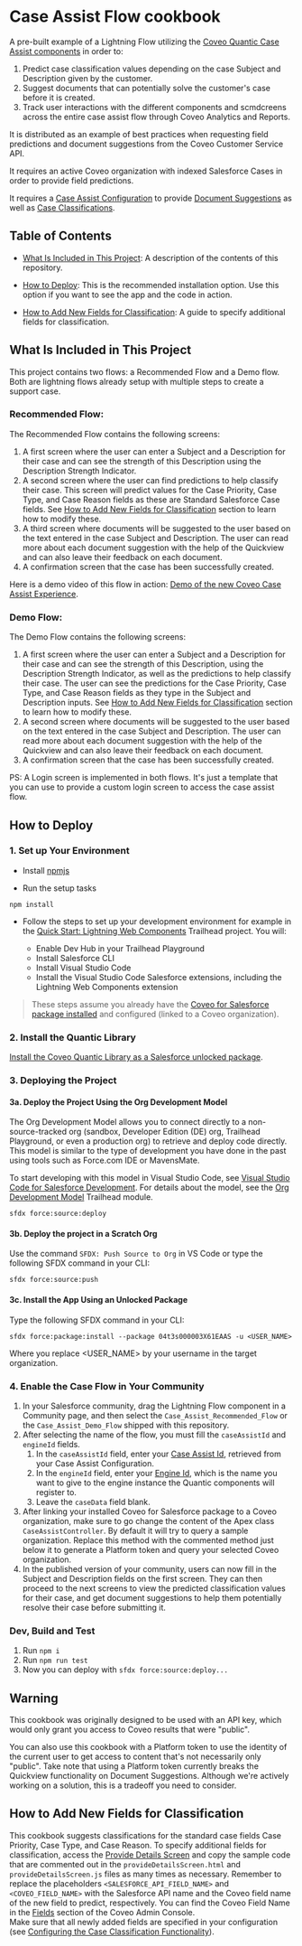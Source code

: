 # Case Assist Flow cookbook

A pre-built example of a Lightning Flow utilizing the [Coveo Quantic Case Assist components](https://docs.coveo.com/en/quantic/latest/reference/case-assist-components/) in order to:

1. Predict case classification values depending on the case Subject and Description given by the customer.
2. Suggest documents that can potentially solve the customer's case before it is created.
3. Track user interactions with the different components and scmdcreens across the entire case assist flow through Coveo Analytics and Reports.

It is distributed as an example of best practices when requesting field predictions and document suggestions from the Coveo Customer Service API.

It requires an active Coveo organization with indexed Salesforce Cases in order to provide field predictions.

It requires a [Case Assist Configuration](https://docs.coveo.com/en/3328/service/manage-case-assist-configurations) to provide [Document Suggestions](https://docs.coveo.com/en/3328/service/manage-case-assist-configurations#configuring-the-document-suggestion-functionality) as well as [Case Classifications](https://docs.coveo.com/en/3328/service/manage-case-assist-configurations#configuring-the-case-classification-functionality).

## Table of Contents

- [What Is Included in This Project](#what-is-included-in-this-project): A description of the contents of this repository.

- [How to Deploy](#how-to-deploy): This is the recommended installation option. Use this option if you want to see the app and the code in action.

- [How to Add New Fields for Classification](#how-to-add-new-fields-for-classification): A guide to specify additional fields for classification.

## What Is Included in This Project

This project contains two flows: a Recommended Flow and a Demo flow. Both are lightning flows already setup with multiple steps to create a support case.

### Recommended Flow:

The Recommended Flow contains the following screens:

1. A first screen where the user can enter a Subject and a Description for their case and can see the strength of this Description using the Description Strength Indicator.
2. A second screen where the user can find predictions to help classify their case. This screen will predict values for the Case Priority, Case Type, and Case Reason fields as these are Standard Salesforce Case fields. See [How to Add New Fields for Classification](#how-to-add-new-fields-for-classification) section to learn how to modify these.
3. A third screen where documents will be suggested to the user based on the text entered in the case Subject and Description. The user can read more about each document suggestion with the help of the Quickview and can also leave their feedback on each document.
4. A confirmation screen that the case has been successfully created.

Here is a demo video of this flow in action: [Demo of the new Coveo Case Assist Experience](https://youtu.be/WvHKYbiZRNI).

### Demo Flow:

The Demo Flow contains the following screens:

1. A first screen where the user can enter a Subject and a Description for their case and can see the strength of this Description, using the Description Strength Indicator, as well as the predictions to help classify their case. The user can see the predictions for the Case Priority, Case Type, and Case Reason fields as they type in the Subject and Description inputs. See [How to Add New Fields for Classification](#how-to-add-new-fields-for-classification) section to learn how to modify these.
2. A second screen where documents will be suggested to the user based on the text entered in the case Subject and Description. The user can read more about each document suggestion with the help of the Quickview and can also leave their feedback on each document.
3. A confirmation screen that the case has been successfully created.

PS: A Login screen is implemented in both flows. It's just a template that you can use to provide a custom login screen to access the case assist flow.

## How to Deploy

### 1. Set up Your Environment

- Install [npmjs](https://www.npmjs.com/get-npm)

- Run the setup tasks

```
npm install
```

- Follow the steps to set up your development environment for example in the [Quick Start: Lightning Web Components](https://trailhead.salesforce.com/content/learn/projects/quick-start-lightning-web-components/) Trailhead project. You will:

  - Enable Dev Hub in your Trailhead Playground
  - Install Salesforce CLI
  - Install Visual Studio Code
  - Install the Visual Studio Code Salesforce extensions, including the Lightning Web Components extension

> These steps assume you already have the [Coveo for Salesforce package installed](https://docs.coveo.com/en/1158/coveo-for-salesforce/getting-started-with-coveo-for-salesforce) and configured (linked to a Coveo organization).

### 2. Install the Quantic Library

[Install the Coveo Quantic Library as a Salesforce unlocked package](https://docs.coveo.com/en/quantic/latest/usage/#install-quantic).

### 3. Deploying the Project

#### 3a. Deploy the Project Using the Org Development Model

The Org Development Model allows you to connect directly to a non-source-tracked org (sandbox, Developer Edition (DE) org, Trailhead Playground, or even a production org) to retrieve and deploy code directly. This model is similar to the type of development you have done in the past using tools such as Force.com IDE or MavensMate.

To start developing with this model in Visual Studio Code, see [Visual Studio Code for Salesforce Development](https://trailhead.salesforce.com/content/learn/projects/quickstart-vscode-salesforce/use-vscode-for-salesforce). For details about the model, see the [Org Development Model](https://trailhead.salesforce.com/content/learn/projects/quickstart-vscode-salesforce) Trailhead module.

```
sfdx force:source:deploy
```

#### 3b. Deploy the project in a Scratch Org

Use the command `SFDX: Push Source to Org` in VS Code or type the following SFDX command in your CLI:

```
sfdx force:source:push
```

#### 3c. Install the App Using an Unlocked Package

Type the following SFDX command in your CLI:

```
sfdx force:package:install --package 04t3s000003X61EAAS -u <USER_NAME>
```

Where you replace <USER_NAME> by your username in the target organization.

### 4. Enable the Case Flow in Your Community

1. In your Salesforce community, drag the Lightning Flow component in a Community page, and then select the `Case_Assist_Recommended_Flow` or the `Case_Assist_Demo_Flow` shipped with this repository.
2. After selecting the name of the flow, you must fill the `caseAssistId` and `engineId` fields.
   1. In the `caseAssistId` field, enter your [Case Assist Id](https://docs.coveo.com/en/3328/#retrieving-a-case-assist-id), retrieved from your Case Assist Configuration.
   1. In the `engineId` field, enter your [Engine Id](https://docs.coveo.com/en/quantic/latest/reference/case-assist-components/case-assist-case-assist-interface/#properties), which is the name you want to give to the engine instance the Quantic components will register to.
   1. Leave the `caseData` field blank.
3. After linking your installed Coveo for Salesforce package to a Coveo organization, make sure to go change the content of the Apex class `CaseAssistController`. By default it will try to query a sample organization. Replace this method with the commented method just below it to generate a Platform token and query your selected Coveo organization.
4. In the published version of your community, users can now fill in the Subject and Description fields on the first screen. They can then proceed to the next screens to view the predicted classification values for their case, and get document suggestions to help them potentially resolve their case before submitting it.

### Dev, Build and Test

1. Run `npm i`
1. Run `npm run test`
1. Now you can deploy with `sfdx force:source:deploy...`

## Warning

This cookbook was originally designed to be used with an API key, which would only grant you access to Coveo results that were "public".

You can also use this cookbook with a Platform token to use the identity of the current user to get access to content that's not necessarily only "public". Take note that using a Platform token currently breaks the Quickview functionality on Document Suggestions. Although we're actively working on a solution, this is a tradeoff you need to consider.

## How to Add New Fields for Classification

This cookbook suggests classifications for the standard case fields Case Priority, Case Type, and Case Reason.
To specify additional fields for classification, access the [Provide Details Screen](src/main/default/lwc/provideDetailsScreen) and copy the sample code that are commented out in the `provideDetailsScreen.html` and `provideDetailsScreen.js` files as many times as necessary. Remember to replace the placeholders `<SALESFORCE_API_FIELD_NAME>` and `<COVEO_FIELD_NAME>` with the Salesforce API name and the Coveo field name of the new field to predict, respectively. You can find the Coveo Field Name in the [Fields](https://docs.coveo.com/en/2036/index-content/about-fields) section of the Coveo Admin Console.  
Make sure that all newly added fields are specified in your configuration (see [Configuring the Case Classification Functionality](https://docs.coveo.com/en/3328/#configuring-the-case-classification-functionality)).
